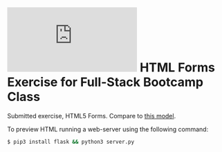 # ![4Geeks Logo](http://assets.breatheco.de/apis/img/images.php?blob&random&cat=icon&tags=4geeks,16) HTML Forms Exercise for Full-Stack Bootcamp Class

Submitted exercise, HTML5 Forms. Compare to <a href="https://storage.googleapis.com/breathecode-asset-images/b1dce6958cdd29b72248a6db2e6450994eedbaeae3f9086b5bc78a30cfa2d15c.png?raw=true"> this model</a>.

To preview HTML running a web-server using the following command:

```sh
$ pip3 install flask && python3 server.py
```


<head>
  <link rel="stylesheet" type="text/css" href="styles.css">
</head>

